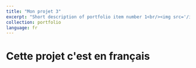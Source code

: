 ```yaml
---
title: "Mon projet 3"
excerpt: "Short description of portfolio item number 1<br/><img src='/images/500x300.png'>"
collection: portfolio
language: fr
---
```


# Cette projet c'est en français